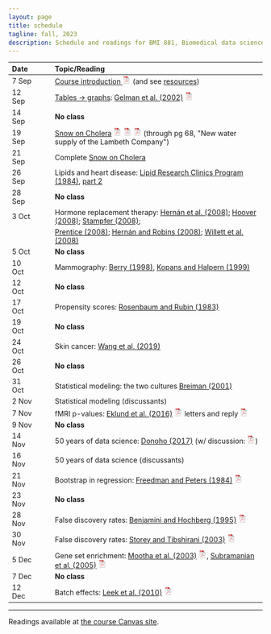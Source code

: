 ```yaml
---
layout: page
title: schedule
tagline: fall, 2023
description: Schedule and readings for BMI 881, Biomedical data science scholarly literature
---
```


| Date    | &nbsp;&nbsp;&nbsp;&nbsp;   | Topic/Reading  |
| :------ | -- | :----- |
| 7 Sep   |    | [Course introduction ![pdf logo](icons/pdf-icon.png)](slides/00_intro_slides.pdf) (and see [resources](resources.html)) |
| 12 Sep   |    | [Tables &rarr; graphs](slides/01a_gelman_slides.pdf): [Gelman et al. (2002)](https://doi.org/10.1198/000313002317572790) [![pdf logo](icons/pdf-icon.png)](http://courses.washington.edu/b572/public/Gelman2002.pdf) |
| 14 Sep  |    | **No class** |
| 19 Sep  |    | [Snow on Cholera](https://www.ph.ucla.edu/epi/snow/snowbook.html) [![pdf logo](icons/pdf-icon.png)](assets/snow_cholera.pdf) [![map 1](icons/pdf-icon.png)](https://www.ph.ucla.edu/epi/snow/snowmap1.pdf) [![map 2](icons/pdf-icon.png)](https://www.ph.ucla.edu/epi/snow/snowmap2.pdf) (through pg 68, "New water supply of the Lambeth Company") |
| 21 Sep  |    | Complete [Snow on Cholera](https://www.ph.ucla.edu/epi/snow/snowbook.html)
| 26 Sep  |    | Lipids and heart disease: [Lipid Research Clinics Program (1984)](https://doi.org/10.1001/jama.1984.03340270029025), [part 2](https://doi.org/10.1001/jama.1984.03340270043026) |
| 28 Sep  |    | **No class** |
| 3 Oct   |    | Hormone replacement therapy: [Hern&aacute;n et al. (2008)](https://doi.org/10.1097/EDE.0b013e3181875e61); [Hoover (2008)](https://doi.org/10.1097/EDE.0b013e318188e21d); [Stampfer (2008)](https://doi.org/10.1097/EDE.0b013e318188442e); |
| | | [Prentice (2008)](https://doi.org/10.1097/EDE.0b013e318188e83b); [Hern&aacute;n and Robins (2008)](https://doi.org/10.1097/EDE.0b013e318188e85f); [Willett et al. (2008)](https://doi.org/10.1097/EDE.0b013e318188e84e) |
| 5 Oct   |    | **No class** |
| 10 Oct  |    | Mammography: [Berry (1998)](https://doi.org/10.1093/jnci/90.19.1431), [Kopans and Halpern (1999)](https://doi.org/10.1093/jnci/91.4.382) |
| 12 Oct   |    | **No class**
| 17 Oct |  | Propensity scores: [Rosenbaum and Rubin (1983)](http://doi.org/10.1093/biomet/70.1.41) |
| 19 Oct    |  | **No class** |
| 24 Oct    |  | Skin cancer: [Wang et al. (2019)](https://doi.org/10.1001/jamadermatol.2019.2335)
| 26 Oct    |  | **No class** |
| 31 Oct    |  | Statistical modeling: the two cultures [Breiman (2001)](https://doi.org/10.1214/ss/1009213726) |
| 2 Nov     |  | Statistical modeling (discussants) |
| 7 Nov     |  | fMRI p-values: [Eklund et al. (2016)](https://doi.org/10.1073/pnas.1602413113) [![pdf logo](icons/pdf-icon.png)](https://www.pnas.org/content/pnas/113/28/7900.full.pdf) letters and reply [![pdf logo](icons/pdf-icon.png)](assets/eklund_disc.pdf) |
| 9 Nov     |  | **No class** |
| 14 Nov    |  | 50 years of data science: [Donoho (2017)](https://doi.org/10.1080/10618600.2017.1384734) (w/ discussion: [![pdf logo](icons/pdf-icon.png)](https://www.biostat.wisc.edu/~kbroman/blog/50_years_datasci_with_disc.pdf)) |
| 16 Nov    |  | 50 years of data science (discussants) |
| 21 Nov    |  | Bootstrap in regression: [Freedman and Peters (1984)](https://www.jstor.org/stable/2288341) [![pdf logo](icons/pdf-icon.png)](assets/freedman_peters_1984.pdf) |
| 23 Nov    |  | **No class** |
| 28 Nov    |  | False discovery rates: [Benjamini and Hochberg (1995)](https://doi.org/10.1111/j.2517-6161.1995.tb02031.x) [![pdf logo](icons/pdf-icon.png)](http://bit.ly/32ovGFh) |
| 30 Nov    |  | False discovery rates: [Storey and Tibshirani (2003)](https://doi.org/10.1073/pnas.1530509100) [![pdf logo](icons/pdf-icon.png)](https://www.pnas.org/content/pnas/100/16/9440.full.pdf) |
| 5 Dec   |  | Gene set enrichment: [Mootha et al. (2003)](https://doi.org/10.1038/ng1180) [![pdf logo](icons/pdf-icon.png)](assets/mootha2003.pdf), [Subramanian et al. (2005)](https://doi.org/10.1073/pnas.0506580102) [![pdf logo](icons/pdf-icon.png)](https://www.pnas.org/content/pnas/102/43/15545.full.pdf) |
| 7 Dec    |  | **No class** |
| 12 Dec     |  | Batch effects: [Leek et al. (2010)](https://doi.org/10.1038/nrg2825) [![pdf logo](icons/pdf-icon.png)](https://www.nature.com/articles/nrg2825.pdf) |


---

Readings available at [the course Canvas site](https://canvas.wisc.edu/courses/375788).
